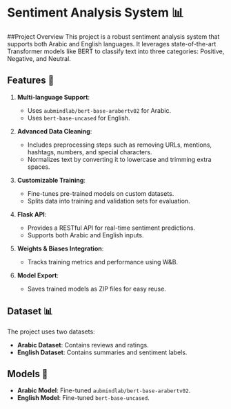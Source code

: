 # Sentiment Analysis System 📊

##Project Overview
This project is a robust sentiment analysis system that supports both Arabic and English languages. It leverages state-of-the-art Transformer models like BERT to classify text into three categories: Positive, Negative, and Neutral.

## Features 🌟

1. **Multi-language Support**:
   - Uses `aubmindlab/bert-base-arabertv02` for Arabic.
   - Uses `bert-base-uncased` for English.

2. **Advanced Data Cleaning**:
   - Includes preprocessing steps such as removing URLs, mentions, hashtags, numbers, and special characters.
   - Normalizes text by converting it to lowercase and trimming extra spaces.

3. **Customizable Training**:
   - Fine-tunes pre-trained models on custom datasets.
   - Splits data into training and validation sets for evaluation.

4. **Flask API**:
   - Provides a RESTful API for real-time sentiment predictions.
   - Supports both Arabic and English inputs.

5. **Weights & Biases Integration**:
   - Tracks training metrics and performance using W&B.

6. **Model Export**:
   - Saves trained models as ZIP files for easy reuse.

## Dataset 📊

The project uses two datasets:
- **Arabic Dataset**: Contains reviews and ratings.
- **English Dataset**: Contains summaries and sentiment labels.
  
## Models 🤖
- **Arabic Model**: Fine-tuned `aubmindlab/bert-base-arabertv02`.
- **English Model**: Fine-tuned `bert-base-uncased`.


